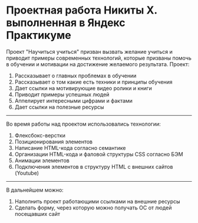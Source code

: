**Проектная работа Никиты Х. выполненная в Яндекс Практикуме**
=======================
Проект "Научиться учиться" призван вызвать желание учиться и приводит примеры современных технологий, которые призваны помочь в обучении и мотивации на достижение желаемого результата. Проект:
1) Рассказывает о главных проблемах в обучении
2) Рассказывает о том какие есть техники и принципы обучения
3) Дает ссылки на мотивирующие видео ролики и книги
4) Приводит примеры успешных людей
5) Аппелирует интересными цифрами и фактами
6) Дает ссылки на полезные ресурсы
-----------------------
Во время работы над проектом использовались технологии:
1) Флексбокс-верстки
2) Позиционирования элементов
3) Написание HTML-кода согласно семантике
4) Организации HTML-кода и фаловой структуры CSS согласно БЭМ
5) Анимации элементов
6) Подключения элементов в структуру HTML с внешних сайтов (Youtube)
-----------------------
В дальнейшем можно:
1) Наполнить проект работающими ссылками на внешние ресурсы
2) Сделать форму, через которую можно получать ОС от людей посещавших сайт